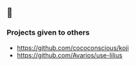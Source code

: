 ## 👋

### Projects given to others

- https://github.com/cococonscious/koji
- https://github.com/Avarios/use-lilius
